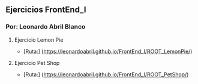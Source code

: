 ## Ejercicios FrontEnd_I

### Por: Leonardo Abril Blanco

1. Ejercicio Lemon Pie
    - [Ruta:] (https://leonardoabril.github.io/FrontEnd_I/ROOT_LemonPie/)

2. Ejercicio Pet Shop
    - [Ruta:] (https://leonardoabril.github.io/FrontEnd_I/ROOT_PetShop/)

